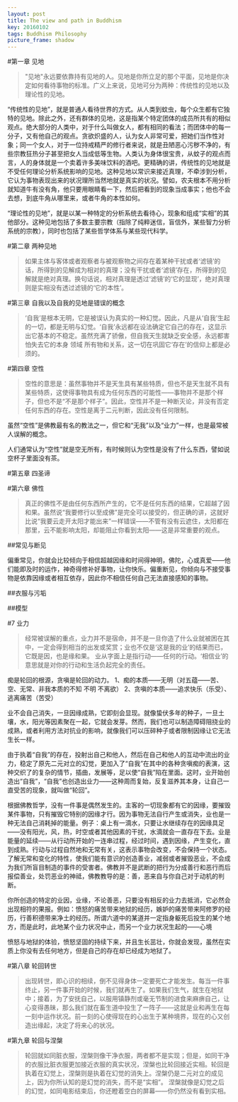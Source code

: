 ```yaml
---
layout: post
title: The view and path in Buddhism
key: 20160102
tags: Buddhism Philosophy
picture_frame: shadow
---
```


#第一章 见地
> "见地"永远要依靠持有见地的人。见地是你所立足的那个平面，见地是你决定如何看待事物的标准。广义上来说，见地可分为两种：传统性的见地以及理论性的见地。
<!--more-->

“传统性的见地”，就是普通人看待世界的方式。从人类到蚊虫，每个众生都有它独特的见地。除此之外，还有群体的见地，这是指某个特定团体的成员所共有的相似观点。绝大部分的人类中，对于什么叫做女人，都有相同的看法；而团体中的每一分子，又有他自己的观点。贪欲炽盛的人，认为女人非常可爱，把她们当作性对象；同一个女人，对于一位持戒精严的修行者来说，就是丑陋恶心污秽不净的，有些宗教狂热分子甚至把女人当成低等生物。人类认为身体很宝贵，从蚊子的观点而言，人的身体就是一个卖着许多美味饮料的酒吧。更精确的讲，传统性的见地就是不受任何理论分析系统影响的见地。这种见地以常识来接近真理，不牵涉到分析，它认为事物表现出来的状况理所当然地就是真实的状况。譬如，农夫根本不用分析就知道牛有没有角，他只要用眼睛看一下，然后把看到的现象当成事实；他也不会去想，到底牛角从哪里来，或者牛角的本性如何。

“理论性的见地”，就是以某一种特定的分析系统去看待心，现象和组成“实相”的其他部分。这种见地包括了多数主要宗教（指除了纯粹迷信，盲信外，某些智力分析系统的宗教），同时也包括了某些哲学体系与某些现代科学。

#第二章 两种见地
> 如果主体与客体或者观察者与被观察物之间存在着某种干扰或者‘滤镜’的话，所得到的见解成为相对的真理；没有干扰或者‘滤镜’存在，所得到的见解就是绝对真理。换句话说，相对真理是透过‘滤镜’的‘它的显现’，绝对真理则是实相没有透过滤镜的‘它的本性’。

#第三章 自我以及自我的见地是错误的概念
> ‘自我’是根本无明，它是被误认为真实的一种幻觉。因此，凡是从‘自我’生起的一切，都是无明与幻觉。‘自我’永远都在设法确定它自己的存在，这显示出它基本的不稳定。虽然充满了骄傲，但自我天生就缺乏安全感，永远都害怕失去它的本身 领域 所有物和关系，这一切在巩固它‘存在’的信仰上都是必须的。

#第四章 空性

> 空性的意思是：虽然事物并不是天生具有某些特质，但也不是天生就不具有某些特质，这使得事物具有成为任何东西的可能性——事物并不是那个样子，但也不是“不是那个样子”。因此，空性并不是一种断灭论，并没有否定任何东西的存在。空性是离于二元判断，因此没有任何限制。

虽然“空性”是佛教最有名的教法之一，但它和“无我”以及“业力”一样，也是最常被人误解的概念。

人们通常认为“空性”就是空无所有，有时候则认为空性是没有了什么东西，譬如说空杯子里面没有茶。

#第五章 四圣谛

#第六章 佛性
> 真正的佛性不是由任何东西所产生的，它不是任何东西的结果，它超越了因和果。虽然说“我要修行以至成佛”是完全可以接受的，但正确的讲，这就好比说“我要云走开太阳才能出来”一样错误——不管有没有云遮住，太阳都在那里，云不能影响太阳，却能阻止你看到太阳——这是非常重要的观点。

##常见与断见

偏重常见，你就会比较倾向于相信超越因缘和时间得神明，佛陀，心或真爱——他们能即及时的运作，神奇得修补好事物，让你快乐。偏重断见，你倾向与不接受事物是依靠因缘或者相互依存，因此你不相信任何自己无法直接感知的事物。

##衣服与污垢

##模型

#7 业力

> 经常被误解的重点，业力并不是宿命，并不是一旦你造了什么业就被困在其中，一定会得到相当的出发或奖赏；业也不仅是‘这是我的业’的结果而已，它既是因，也是缘和果。
业从字面上是指行动——任何的行动。‘相信业’的意思就是对你的行动和生活负起完全的责任。

痴是轮回的根源，贪嗔是轮回的动力。
1、痴的本质——无明（对五蕴——苦、空、无常、非我本质的不知 不明 不离欲）
2、贪嗔的本质——追求快乐（乐受）、逃离痛苦（苦受）

业不会自己消失，一旦因缘成熟，它即刻会显现。就像蛰伏多年的种子，一旦土壤，水，阳光等因素聚在一起，它就会发芽。然而，我们也可以制造障碍阻挠业的成熟，或者利用方法对抗业的影响，就像我们可以压碎种子或者限制因缘让它无法生长一样。

由于执着“自我”的存在，投射出自己和他人，然后在自己和他人的互动中流出的业力，稳定了原先二元对立的幻觉，更加入了“自我”在其中的各种贪嗔痴的表演，这种交织了的复杂的情节，插曲，发展等，足以使“自我”陷在里面。这时，业开始创造出“自我”，“自我”也创造出业力——这种周而复始，反复滋养其本身，让自己一直受苦的现象，就叫做“轮回”。

根据佛教哲学，没有一件事是偶然发生的。主客的一切现象都有它的因缘，要摧毁某件事物，只有摧毁它特别的因缘才行。因为事物无法自行产生或消失，业也是一种无法自己消耗掉的能量。例子：桌上有一滴水，只要让水继续存在的因缘具足——没有阳光，风，热，时空或者其他因素的干扰，水滴就会一直存在下去。业是能量的延续——从行动所开始的一连串过程，经过时间，遇到因缘，产生变化，直到成熟。行动与过程自然地和无常有关，这表示事物会改变，不会保持一个状态。了解无常和变化的特性，使我们能有意识的创造善业，减弱或者摧毁恶业，不会成为我们所盲目制造的事件的受害者。佛教并不是武断的把行为分成善行和恶行而后报偿善业，处罚恶业的神祗，佛教教导的是：善，恶来自与你自己对于动机的判断。

你所创造的特定的业因，业缘，不论善恶，只要没有相反的业力去抵消，它必然会出现相符的果报。例如：愤怒的痛苦带来地狱的经历，嫉妒的痛苦带来阿修罗的经历，行善积德带来净土的经历。所谓六道中的某道并一定指身躯死后投生的某个地方，而是此时，此地某个业力状况中止，而另一个业力状况生起的——心境

愤怒与地狱的体验，愤怒坚固的持续下来，并且生长茁壮，你就会发现，虽然在实质上你没有去任何地方，但是自己的存在却已经成为地狱了。

#第八章 轮回转世
> 出现转世，即心识的相续，倒不见得身体一定要死亡才能发生。每当一件事终止，另一件事开始的时候，我们就再生了。如果我们生气，就生在地狱中；接着，为了安抚自己，以服用镇静剂或毫无节制的进食来麻痹自己，让心变得愚昧，那么我们就在畜生道中投生了一阵子——这就是业和再生在每一刻中运作状况。前一刻的心使得现在的心出生于某种境界，现在的心又创造出缘起，决定了将来心的状况。

#第九章 轮回与涅槃
> 轮回就如同脏衣服，涅槃则像干净衣服，两者都不是实现；但是，如同干净的衣服比脏衣服更加接近衣服的真实状况，涅槃也比轮回接近实相。轮回是执着在幻觉上，涅槃则是执着在幻觉的消失上。涅槃仍是二元对立的成见上，因为你所认知的是幻觉的消失，而不是“实相”。
涅槃就像是幻觉之后的幻觉，如同电影结束后，你还瞪着空白的屏幕——你仍然没有看到实相。

    